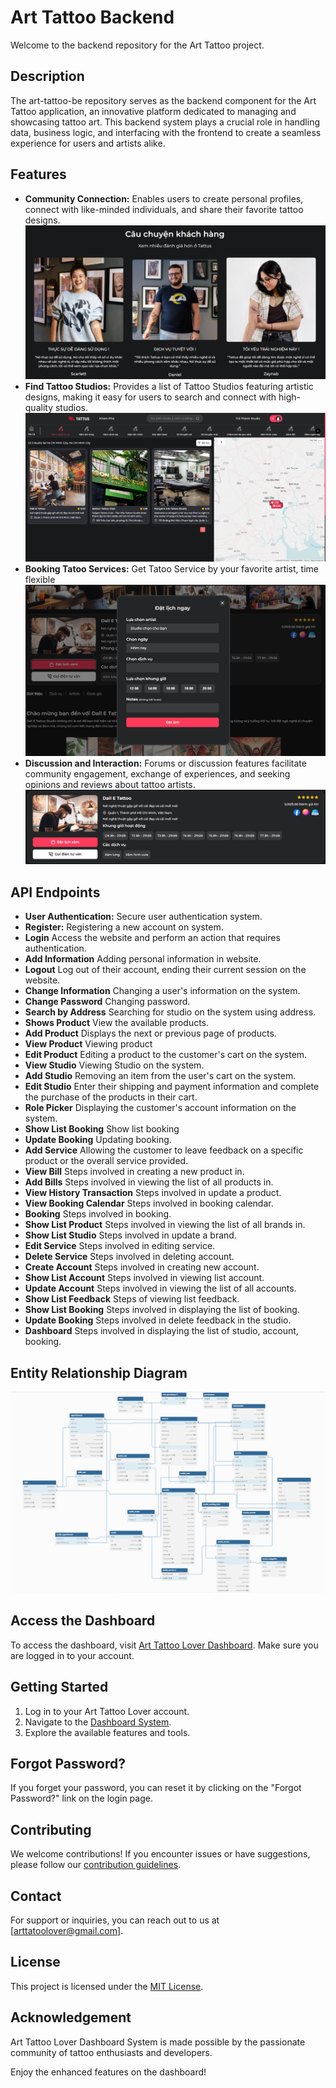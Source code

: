 # Art Tattoo Backend

Welcome to the backend repository for the Art Tattoo project.

## Description

The art-tattoo-be repository serves as the backend component for the Art Tattoo application, an innovative platform dedicated to managing and showcasing tattoo art. This backend system plays a crucial role in handling data, business logic, and interfacing with the frontend to create a seamless experience for users and artists alike.

## Features
- **Community Connection:** Enables users to create personal profiles, connect with like-minded individuals, and share their favorite tattoo designs.
  ![Alt text](<Screenshot 2023-11-27 104619.png>)
- **Find Tattoo Studios:** Provides a list of Tattoo Studios featuring artistic designs, making it easy for users to search and connect with high-quality studios.
  ![Alt text](<Screenshot 2023-11-27 104145.png>)
- **Booking Tatoo Services:** Get Tatoo Service by your favorite artist, time flexible
  ![Alt text](<Screenshot 2023-11-27 105101.png>)
- **Discussion and Interaction:** Forums or discussion features facilitate community engagement, exchange of experiences, and seeking opinions and reviews about tattoo artists.
  ![Alt text](<Screenshot 2023-11-27 104452.png>)


## API Endpoints

- **User Authentication:** Secure user authentication system.
- **Register:** Registering a new account on  system.
- **Login** Access the website and perform an action that requires authentication.
- **Add Information** Adding personal information in website.
- **Logout** Log out of their account, ending their current session on the website.
- **Change Information** Changing a user's information on the system.
- **Change Password** Changing password.
- **Search by Address** Searching for studio on the system using address.
- **Shows Product** View the available products.
- **Add Product** Displays the next or previous page of products.
- **View Product** Viewing product
- **Edit Product** Editing a product to the customer's cart on the system.
- **View Studio** Viewing Studio on the system.
- **Add Studio** Removing an item from the user's cart on the system.
- **Edit Studio** Enter their shipping and payment information and complete the purchase of the products in their cart.
- **Role Picker** Displaying the customer's account information on the system.
- **Show List Booking** Show list booking
- **Update Booking** Updating booking.
- **Add Service** Allowing the customer to leave feedback on a specific product or the overall service provided.
- **View Bill** Steps involved in creating a new product in.
- **Add Bills** Steps involved in viewing the list of all products in.
- **View History Transaction** Steps involved in update a product.
- **View Booking Calendar** Steps involved in booking calendar.
- **Booking** Steps involved in booking.
- **Show List Product** Steps involved in viewing the list of all brands in.
- **Show List Studio**  Steps involved in update a brand.
- **Edit Service** Steps involved in editing service.
- **Delete Service** Steps involved in deleting account.
- **Create Account** Steps involved in creating new account.
- **Show List Account** Steps involved in viewing list account. 
- **Update Account** Steps involved in viewing the list of all accounts.
- **Show List Feedback** Steps of viewing list feedback.
- **Show List Booking** Steps involved in displaying the list of booking.
- **Update Booking** Steps involved in delete feedback in the studio.
- **Dashboard** Steps involved in displaying the list of studio, account, booking.
  
## Entity Relationship Diagram
![ERD](<Screenshot 2023-11-26 220715.png>)

## Access the Dashboard

To access the dashboard, visit [Art Tattoo Lover Dashboard](https://dashboard-art-tattoo-lover.vercel.app/system/dashboard). Make sure you are logged in to your account.

## Getting Started

1. Log in to your Art Tattoo Lover account.
2. Navigate to the [Dashboard System](https://dashboard-art-tattoo-lover.vercel.app/system/dashboard).
3. Explore the available features and tools.

## Forgot Password?

If you forget your password, you can reset it by clicking on the "Forgot Password?" link on the login page.

## Contributing

We welcome contributions! If you encounter issues or have suggestions, please follow our [contribution guidelines](CONTRIBUTING.md).

## Contact

For support or inquiries, you can reach out to us at [arttatoolover@gmail.com].

## License

This project is licensed under the [MIT License](https://opensource.org/license/mit/).

## Acknowledgement

Art Tattoo Lover Dashboard System is made possible by the passionate community of tattoo enthusiasts and developers.

Enjoy the enhanced features on the dashboard!